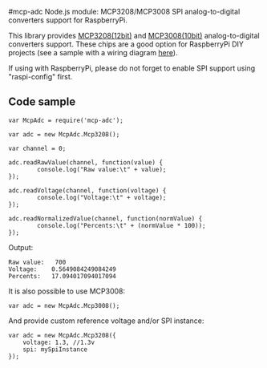 #mcp-adc Node.js module: MCP3208/MCP3008 SPI analog-to-digital converters support for RaspberryPi.

This library provides [MCP3208(12bit)](http://ww1.microchip.com/downloads/en/DeviceDoc/21298c.pdf) and
[MCP3008(10bit)](https://www.adafruit.com/datasheets/MCP3008.pdf)  analog-to-digital converters support. These chips
are a good option for RaspberryPi DIY projects 
(see a sample with a wiring diagram 
[here](https://learn.adafruit.com/reading-a-analog-in-and-controlling-audio-volume-with-the-raspberry-pi/connecting-the-cobbler-to-a-mcp3008)).

If using with RaspberryPi, please do not forget to enable SPI support using "raspi-config" first.

## Code sample
```
var McpAdc = require('mcp-adc');

var adc = new McpAdc.Mcp3208();

var channel = 0;

adc.readRawValue(channel, function(value) {
        console.log("Raw value:\t" + value);
});

adc.readVoltage(channel, function(voltage) {
        console.log("Voltage:\t" + voltage);
});

adc.readNormalizedValue(channel, function(normValue) {
        console.log("Percents:\t" + (normValue * 100));
});
```

Output:
```
Raw value:	 700
Voltage:	0.5649084249084249
Percents:	17.094017094017094
```

It is also possible to use MCP3008:
```
var adc = new McpAdc.Mcp3008();
```

And provide custom reference voltage and/or SPI instance:
```
var adc = new McpAdc.Mcp3208({
    voltage: 1.3, //1.3v
    spi: mySpiInstance
});
```